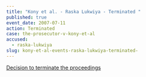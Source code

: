 ```yaml
---
title: "Kony et al. - Raska Lukwiya - Terminated "
published: true
event_date: 2007-07-11
action: Terminated
case: the-prosecutor-v-kony-et-al
accused:
  - raska-lukwiya
slug: kony-et-al-events-raska-lukwiya-terminated-
---
```


[Decision to terminate the proceedings](http://www.icc-cpi.int/iccdocs/doc/doc297945.pdf)

